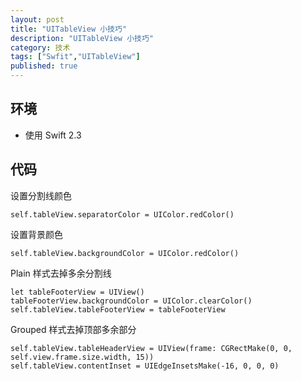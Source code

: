 ```yaml
---
layout: post
title: "UITableView 小技巧"
description: "UITableView 小技巧"
category: 技术
tags: ["Swfit","UITableView"]
published: true
---
```


## 环境

*   使用 Swift 2.3

## 代码

设置分割线颜色

<pre><code class="language-swift">self.tableView.separatorColor = UIColor.redColor()
</code></pre>

设置背景颜色

<pre><code class="language-swift">self.tableView.backgroundColor = UIColor.redColor()
</code></pre>

Plain 样式去掉多余分割线

<pre><code class="language-swift">let tableFooterView = UIView()
tableFooterView.backgroundColor = UIColor.clearColor()
self.tableView.tableFooterView = tableFooterView
</code></pre>

Grouped 样式去掉顶部多余部分

<pre><code class="language-swift">self.tableView.tableHeaderView = UIView(frame: CGRectMake(0, 0, self.view.frame.size.width, 15))
self.tableView.contentInset = UIEdgeInsetsMake(-16, 0, 0, 0)
</code></pre>